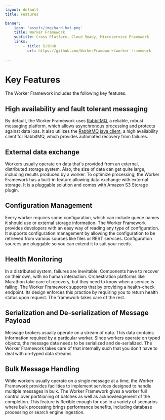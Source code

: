 ```yaml
---
layout: default
title: Features

banner:
    icon: 'assets/img/hard-hat.png'
    title: Worker Framework
    subtitle: Cross Platform, Cloud Ready, Microservice Framework
    links:
        - title: GitHub
          url: https://github.com/WorkerFramework/worker-framework
          
---
```


# Key Features

The Worker Framework includes the following key features.

## High availability and fault tolerant messaging
By default, the Worker Framework uses [RabbitMQ](https://www.rabbitmq.com/), a reliable, robust messaging platform, which allows asynchronous processing and protects against data loss. It also utilizes the [RabbitMQ java client](https://www.rabbitmq.com/java-client.html), a high availability client for RabbitMQ, which provides automated recovery from failures.

## External data exchange
Workers usually operate on data that's provided from an external, distributed storage system. Also, the size of data can get quite large, including results produced by a worker. To optimize processing, the Worker Framework has a built-in feature allowing data exchange with external storage. It is a pluggable solution and comes with Amazon S3 Storage plugin.

## Configuration Management
Every worker requires some configuration, which can include queue names it should use or external storage information. The Worker Framework provides developers with an easy way of reading any type of configuration. It supports configuration management by allowing the configuration to be retrieved from various sources like files or REST services. Configuration sources are pluggable so you can extend it to suit your needs.

## Health Monitoring
In a distributed system, failures are inevitable. Components have to recover on their own, with no human interaction. Orchestration platforms like Marathon take care of recovery, but they need to know when a service is failing. The Worker Framework supports that by providing a health-check endpoint. Its design enforces this practice by requiring you to return health status upon request. The framework takes care of the rest.

## Serialization and De-serialization of Message Payload
Message brokers usually operate on a stream of data. This data contains information required by a particular worker. Since workers operate on typed objects, the message data needs to be serialized and de-serialized. The Worker Framework takes care of that internally such that you don't have to deal with un-typed data streams.

## Bulk Message Handling
While workers usually operate on a single message at a time, the Worker Framework provides facilities to implement services designed to handle multiple messages in bulk. The Worker Framework gives a worker full control over partitioning of batches as well as acknowledgement of the completion. This feature is flexible enough for use in a variety of scenarios where bulk processing brings performance benefits, including database processing or search engine ingestion.
